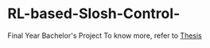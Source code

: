 # RL-based-Slosh-Control-
Final Year Bachelor's Project 
To know more, refer to [Thesis](https://github.com/KSHITIJBITHEL/RL-based-Slosh-Control-/blob/main/pdfs%20and%20reports/BTP_report_group38-2.pdf)
